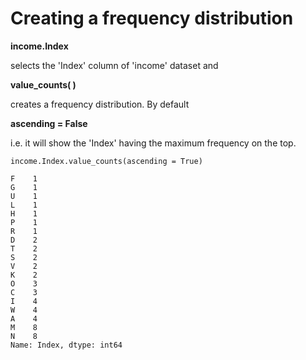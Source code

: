 # Creating a frequency distribution

**income.Index**

selects the 'Index' column of 'income' dataset and

**value_counts( )**

creates a frequency distribution. By default

**ascending = False**

i.e. it will show the 'Index' having the maximum frequency on the top.

```
income.Index.value_counts(ascending = True)
```

```
F    1
G    1
U    1
L    1
H    1
P    1
R    1
D    2
T    2
S    2
V    2
K    2
O    3
C    3
I    4
W    4
A    4
M    8
N    8
Name: Index, dtype: int64

```